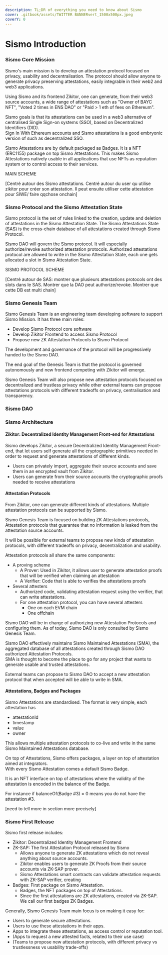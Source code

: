 ```yaml
---
description: TL;DR of everything you need to know about Sismo
cover: .gitbook/assets/TWITTER BANNERvert_1500x500px.jpeg
coverY: 0
---
```


# Sismo Introduction

### Sismo Core Mission

Sismo's main mission is to develop an attestation protocol focused on privacy, usability and decentralisation. The protocol should allow anyone to generate privacy preserving attestations, easily integrable in their web2 and web3 applications.

Using Sismo and its frontend Zikitor, one can generate, from their web3 source accounts, a wide range of attestations such as "Owner of BAYC NFT", "Voted 2 times in ENS DAO" or "Paid > 1 eth of fees on Ethereum".

Sismo goals is that its attestations can be used in a web3 alternative of centralised Single Sign-on systems (SSO), based on Decentralized Identifiers (DID).\
Sign In With Ethereum accounts and Sismo attestations is a good embryonic version of such as decentralized SSO.

Sismo Attestations are by default packaged as Badges. It is a NFT (ERC1155) package on top Sismo Attestations. This makes Sismo Attestations natively usable in all applications that use NFTs as reputation system or to control access to their services.

MAIN SCHEME

\[Centré autour des Sismo attestations. Centré autour du user qu utilise zikitor pour créer son attestation. Il peut ensuite utiliser cette attestation pour SIWE/ faire qqchose onchain]

### Sismo Protocol and the Sismo Attestation State

Sismo protocol is the set of rules linked to the creation, update and deletion of attestations in the Sismo Attestation State. The Sismo Attestations State (SAS) is the cross-chain database of all attestations created through Sismo Protocol.

Sismo DAO will govern the Sismo protocol. It will especially authorize/revoke authorized attestation protocols. Authorized attestations protocol are allowed to write in the Sismo Attestation State, each one gets allocated a slot in Sismo Attestation State.

SISMO PROTOCOL SCHEME

\[Centré autour de SAS: montrer que plusieurs attestations protocols ont des slots dans le SAS. Montrer que la DAO peut authorize/revoke. Montrer que cette DB est multi chain]

### Sismo Genesis Team

Sismo Genesis Team is an engineering team developing software to support Sismo Mission. It has three main roles:

* Develop Sismo Protocol core software
* Develop Zikitor Frontend to access Sismo Protocol
* Propose new ZK Attestation Protocols to Sismo Protocol

The development and governance of the protocol will be progressively handed to the Sismo DAO.

The end goal of the Genesis Team is that the protocol is governed autonomously and new frontend competing with Zikitor will emerge.

Sismo Genesis Team will also propose new attestation protocols focused on decentralized and trustless privacy while other external teams can propose attestations  protocols with different tradeoffs on privacy, centralisation and transparency.

### Sismo DAO

###

###

###

### Sismo Architecture

#### Zikitor: Decentralized Identity Management Front-end for Attestations

Sismo develops Zikitor, a secure Decentralized Identity Management Front-end, that let users self generate all the cryptographic primitives needed in order to request and generate attestations of different kinds.

* Users can privately import, aggregate their source accounts and save them in an encrypted vault from Zikitor.&#x20;
* Users can generate from their source accounts the cryptographic proofs needed to receive attestations

#### Attestation Protocols

From Zikitor, one can generate different kinds of attestations. Multiple attestation protocols can be supported by Sismo.&#x20;

Sismo Genesis Team is focused on building ZK Attestations protocols, Attestation protocols that guarantee that no information is leaked from the attestation source accounts.&#x20;

It will be possible for external teams to propose new kinds of attestation protocols, with different tradeoffs on privacy, decentralization and usability.

Attestation protocols all share the same components:

* A proving scheme
  * A Prover: Used in Zikitor, it allows user to generate attestation proofs that will be verified when claiming an attestation
  * A Verifier: Code that is able to verifies the attestations proofs
* Several attesters
  * Authorized code, validating attestation request using the verifier, that can write attestations.
  * For one attestation protocol, you can have several attesters
    * One on each EVM chain
    * One offchain

Sismo DAO will be in charge of authorizing new Attestation Protocols and configuring them. As of today, Sismo DAO is only consulted by Sismo Genesis Team.

Sismo DAO effectively maintains Sismo Maintained Attestations (SMA), the aggregated database of all attestations created through Sismo DAO authorized Attestation Protocols. \
SMA is thought to become the place to go for any project that wants to generate usable and trusted attestations.

External teams can propose to Sismo DAO to accept a new attestation protocol that when accepted will be able to write in SMA.

#### Attestations, Badges and Packages

Sismo Attestations are standardised. The format is very simple, each attestation has

* attestationId
* timestamp&#x20;
* value&#x20;
* owner

This allows multiple attestation protocols to co-live and write in the same Sismo Maintained Attestations database.

On top of Attestations, Sismo offers packages, a layer on top of attestation aimed at integrators.\
With every Sismo Attestation comes a default Sismo Badge.

It is an NFT interface on top of attestations where the validity of the attestation is encoded in the balance of the Badge.

For instance if balanceOf(Badge #3) = 0 means you do not have the attestation #3.

\[need to tell more in section more precisely]

### Sismo First Release

Sismo first release includes:&#x20;

* Zikitor: Decentralized Identity Management Frontend
* ZK-SAP: The first Attestation Protocol released by Sismo
  * Allows anyone to generate ZK attestations which do not reveal anything about source accounts.
  * Zikitor enables users to generate ZK Proofs from their source accounts via ZK-SAP prover.
  * Sismo Attestations smart contracts can validate attestation requests with ZK-SAP verifier, creating&#x20;
* Badges: First package on Sismo Attestation.
  * Badges, the NFT packages on top of Attestations.&#x20;
  * Since the first attestations are ZK attestations, created via ZK-SAP. We call our first badges ZK Badges.

Generally, Sismo Genesis Team main focus is on making it easy for:

* Users to generate secure attestations.
* Users to use these attestations in their apps.
* Apps to integrate these attestations, as access control or reputation tool.
* (Apps to request a new attested facts, related to their use case)
* (Teams to propose new attestation protocols, with different privacy vs trustlessness vs usability trade-offs)



